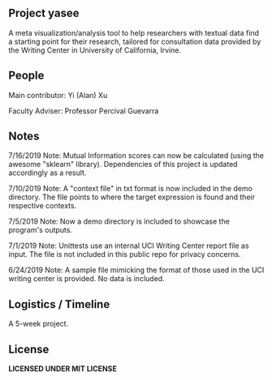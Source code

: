 Project yasee
---
A meta visualization/analysis tool to help researchers with textual data find a starting point for their research, tailored for consultation data
provided by the Writing Center in University of California, Irvine.


People
---
Main contributor: Yi (Alan) Xu

Faculty Adviser: Professor Percival Guevarra


Notes
---
7/16/2019 Note:
Mutual Information scores can now be calculated (using the awesome "sklearn" library). Dependencies of this project is updated accordingly as a result.


7/10/2019 Note:
A "context file" in txt format is now included in the demo directory. The file points to where the target expression is found and their respective contexts.


7/5/2019 Note:
Now a demo directory is included to showcase the program's outputs.


7/1/2019 Note:
Unittests use an internal UCI Writing Center report file as input. The file is not included
in this public repo for privacy concerns. 


6/24/2019 Note:
A sample file mimicking the format of those used in the UCI writing center is provided. 
No data is included.


Logistics / Timeline
---
A 5-week project.


License
---
**LICENSED UNDER MIT LICENSE**
